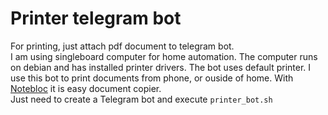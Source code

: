 # Printer telegram bot
For printing, just attach pdf document to telegram bot.<br>
I am using singleboard computer for home automation. The computer runs on debian and has installed printer drivers. The bot uses default printer.
I use this bot to print documents from phone, or ouside of home. With [Notebloc](https://play.google.com/store/apps/details?id=com.notebloc.app) it is easy document copier.<br>
Just need to create a Telegram bot and execute `printer_bot.sh`
